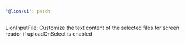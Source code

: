 ```yaml
---
'@lion/ui': patch
---
```


LionInputFile: Customize the text content of the selected files for screen reader if uploadOnSelect is enabled
